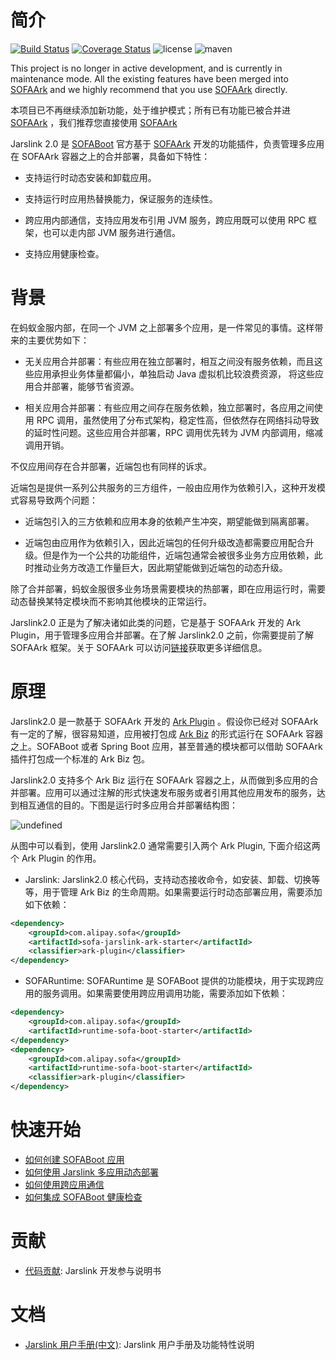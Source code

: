 # 简介

[![Build Status](https://travis-ci.org/sofastack/jarslink.svg?branch=master)](https://travis-ci.org/sofastack/jarslink)
[![Coverage Status](https://coveralls.io/repos/github/sofastack/jarslink/badge.svg?branch=master)](https://coveralls.io/github/sofastack/jarslink)
![license](https://img.shields.io/badge/license-Apache--2.0-green.svg)
![maven](https://img.shields.io/nexus/s/https/oss.sonatype.org/com.alipay.sofa/sofa-jarslink.svg)

This project is no longer in active development, and is currently in maintenance mode. All the existing features have been merged into [SOFAArk](https://github.com/sofastack/sofa-ark) and we highly recommend that you use [SOFAArk](https://github.com/sofastack/sofa-ark) directly.

本项目已不再继续添加新功能，处于维护模式；所有已有功能已被合并进 [SOFAArk](https://github.com/sofastack/sofa-ark) ，我们推荐您直接使用 [SOFAArk](https://github.com/sofastack/sofa-ark)

Jarslink 2.0 是 [SOFABoot](https://github.com/sofastack/sofa-boot) 官方基于 [SOFAArk](https://github.com/sofastack/sofa-ark) 开发的功能插件，负责管理多应用在 SOFAArk 容器之上的合并部署，具备如下特性：

+ 支持运行时动态安装和卸载应用。

+ 支持运行时应用热替换能力，保证服务的连续性。

+ 跨应用内部通信，支持应用发布引用 JVM 服务，跨应用既可以使用 RPC 框架，也可以走内部 JVM 服务进行通信。

+ 支持应用健康检查。


# 背景
在蚂蚁金服内部，在同一个 JVM 之上部署多个应用，是一件常见的事情。这样带来的主要优势如下：

+ 无关应用合并部署：有些应用在独立部署时，相互之间没有服务依赖，而且这些应用承担业务体量都偏小，单独启动 Java 虚拟机比较浪费资源， 将这些应用合并部署，能够节省资源。

+ 相关应用合并部署：有些应用之间存在服务依赖，独立部署时，各应用之间使用 RPC 调用，虽然使用了分布式架构，稳定性高，但依然存在网络抖动导致的延时性问题。这些应用合并部署，RPC 调用优先转为 JVM 内部调用，缩减调用开销。

不仅应用间存在合并部署，近端包也有同样的诉求。

近端包是提供一系列公共服务的三方组件，一般由应用作为依赖引入，这种开发模式容易导致两个问题：

+ 近端包引入的三方依赖和应用本身的依赖产生冲突，期望能做到隔离部署。

+ 近端包由应用作为依赖引入，因此近端包的任何升级改造都需要应用配合升级。但是作为一个公共的功能组件，近端包通常会被很多业务方应用依赖，此时推动业务方改造工作量巨大，因此期望能做到近端包的动态升级。

除了合并部署，蚂蚁金服很多业务场景需要模块的热部署，即在应用运行时，需要动态替换某特定模块而不影响其他模块的正常运行。

Jarslink2.0  正是为了解决诸如此类的问题，它是基于 SOFAArk 开发的 Ark Plugin，用于管理多应用合并部署。在了解 Jarslink2.0 之前，你需要提前了解 SOFAArk 框架。关于 SOFAArk 可以访问[链接](http://www.sofastack.tech/sofa-boot/docs/sofa-ark-readme)获取更多详细信息。

# 原理
Jarslink2.0 是一款基于 SOFAArk 开发的 [Ark Plugin](http://www.sofastack.tech/sofa-boot/docs/sofa-ark-ark-plugin) 。假设你已经对 SOFAArk 有一定的了解，很容易知道，应用被打包成 [Ark Biz](http://www.sofastack.tech/sofa-boot/docs/sofa-ark-ark-biz) 的形式运行在 SOFAArk 容器之上。SOFABoot 或者 Spring Boot 应用，甚至普通的模块都可以借助 SOFAArk 插件打包成一个标准的 Ark Biz 包。

Jarslink2.0 支持多个 Ark Biz 运行在 SOFAArk 容器之上，从而做到多应用的合并部署。应用可以通过注解的形式快速发布服务或者引用其他应用发布的服务，达到相互通信的目的。下图是运行时多应用合并部署结构图：

![undefined](./resource/jarslink-runtime.png) 

从图中可以看到，使用 Jarslink2.0 通常需要引入两个 Ark Plugin, 下面介绍这两个 Ark Plugin 的作用。

+ Jarslink: Jarslink2.0 核心代码，支持动态接收命令，如安装、卸载、切换等等，用于管理 Ark Biz 的生命周期。如果需要运行时动态部署应用，需要添加如下依赖：
```xml
<dependency>
    <groupId>com.alipay.sofa</groupId>
    <artifactId>sofa-jarslink-ark-starter</artifactId>
    <classifier>ark-plugin</classifier>
</dependency>
```
+ SOFARuntime: SOFARuntime 是 SOFABoot 提供的功能模块，用于实现跨应用的服务调用。如果需要使用跨应用调用功能，需要添加如下依赖：
```xml
<dependency>
    <groupId>com.alipay.sofa</groupId>
    <artifactId>runtime-sofa-boot-starter</artifactId>
</dependency>
<dependency>
    <groupId>com.alipay.sofa</groupId>
    <artifactId>runtime-sofa-boot-starter</artifactId>
    <classifier>ark-plugin</classifier>
</dependency>
```
# 快速开始
* [如何创建 SOFABoot 应用](http://www.sofastack.tech/sofa-boot/docs/sofa-jarslink-jarslink-app-demo)
* [如何使用 Jarslink 多应用动态部署](http://www.sofastack.tech/sofa-boot/docs/sofa-jarslink-jarslink-deploy-demo)
* [如何使用跨应用通信](http://www.sofastack.tech/sofa-boot/docs/sofa-jarslink-jarslink-invocation-demo)
* [如何集成 SOFABoot 健康检查](http://www.sofastack.tech/sofa-boot/docs/sofa-jarslink-jarslink-health-demo)

# 贡献
+ [代码贡献](./CONTRIBUTING.md): Jarslink 开发参与说明书

# 文档
+ [Jarslink 用户手册(中文)](http://www.sofastack.tech/sofa-boot/docs/sofa-jarslink-jarslink-readme): Jarslink 用户手册及功能特性说明
